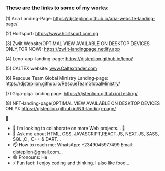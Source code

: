 ### These are the links to some of my works:

(1) Aria Landing-Page: https://djsteplion.github.io/aria-website-landing-page/

(2) Hortspurt: https://www.hortspurt.com.ng

(3) Zwilt Website(OPTIMAL VIEW AVAILABLE ON DESKTOP DEVICES ONLY,FOR NOW): https://zwilt-landingpage.netlify.app

(4) Leno-app-landing-page: https://djsteplion.github.io/leno/

(5) CALTEX website: www.Caltextrader.com 

(6) Rescuue Team Global Ministry Landing-page: https://djsteplion.github.io/RescueTeamGlobalMinistry/
 
(7) Giga-giga landing page: https://djsteplion.github.io/Testing/

(8) NFT-landing-page(OPTIMAL VIEW AVAILABLE ON DESKTOP DEVICES ONLY): https://djsteplion.github.io/Nft-landing-page/




<!--
**Djsteplion/Djsteplion** is a ✨ _special_ ✨ repository because its `README.md` (this file) appears on your GitHub profile.

Here are some ideas to get you started 
- 🔭 I’m currently working on ...
- 🌱 I’m currently learning ...
- 👯 I’m looking to collaborate on ...
- 🤔 I’m looking for help with ...
- 💬 Ask me about ...
- 📫 How to reach me: ...
- 😄 Pronouns: ...
- ⚡ Fun fact: ...
-->



🔭

- 👯 I’m looking to collaborate on more Web projects...
  🤔 
- 💬 Ask me about  HTML, CSS, JAVASCRIPT,REACT.JS, NEXT.JS, SASS, SQL ,C , C++ & DART...
- 📫 How to reach me; WhatsApp: +2349045977499   Email: djsteplion@gmail.com...
- 😄 Pronouns: He
- ⚡ Fun fact: I enjoy coding and thinking. I also like food...
